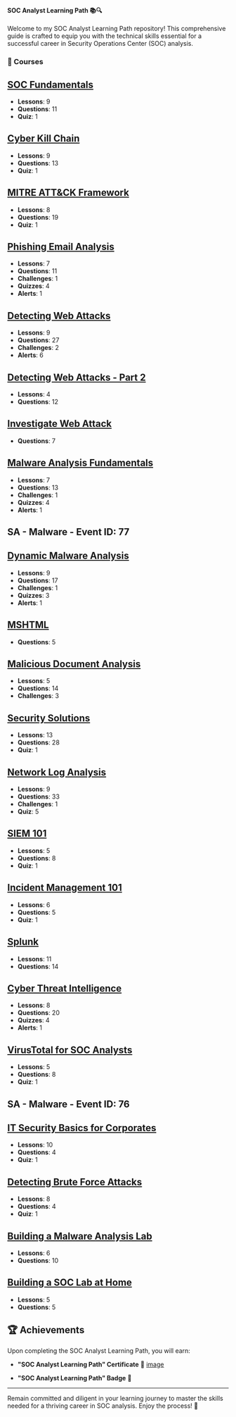 #### SOC Analyst Learning Path 📚🔍

Welcome to my SOC Analyst Learning Path repository! This comprehensive guide is crafted to equip you with the technical skills essential for a successful career in Security Operations Center (SOC) analysis.

### 📘 Courses
## [SOC Fundamentals](SOC_Fundamentals/README.md)
- **Lessons**: 9
- **Questions**: 11
- **Quiz**: 1
## [Cyber Kill Chain](Cyber_Kill_Chain/README.md)
- **Lessons**: 9
- **Questions**: 13
- **Quiz**: 1
## [MITRE ATT&CK Framework](MITRE_ATTCK_Framework/README.md)
- **Lessons**: 8
- **Questions**: 19
- **Quiz**: 1
## [Phishing Email Analysis](Phishing_Email_Analysis/README.md)
- **Lessons**: 7
- **Questions**: 11
- **Challenges**: 1
- **Quizzes**: 4
- **Alerts**: 1
## [Detecting Web Attacks](Detecting_Web_Attacks/README.md)
- **Lessons**: 9
- **Questions**: 27
- **Challenges**: 2
- **Alerts**: 6
## [Detecting Web Attacks - Part 2](Detecting_Web_Attacks_2/README.md)
- **Lessons**: 4
- **Questions**: 12
## [Investigate Web Attack](Investigate_Web_Attack/README.md)
- **Questions**: 7
## [Malware Analysis Fundamentals](Malware_Analysis_Fundamentals/README.md)
- **Lessons**: 7
- **Questions**: 13
- **Challenges**: 1
- **Quizzes**: 4
- **Alerts**: 1
## SA - Malware - Event ID: 77
## [Dynamic Malware Analysis](Dynamic_Malware_Analysis/README.md)
- **Lessons**: 9
- **Questions**: 17
- **Challenges**: 1
- **Quizzes**: 3
- **Alerts**: 1
## [MSHTML](MSHTML/README.md)
- **Questions**: 5
## [Malicious Document Analysis](Malicious_Document_Analysis/README.md)
- **Lessons**: 5
- **Questions**: 14
- **Challenges**: 3
## [Security Solutions](Security_Solutions/README.md)
- **Lessons**: 13
- **Questions**: 28
- **Quiz**: 1
## [Network Log Analysis](Network_Log_Analysis/README.md)
- **Lessons**: 9
- **Questions**: 33
- **Challenges**: 1
- **Quiz**: 5
## [SIEM 101](SIEM_101/README.md)
- **Lessons**: 5
- **Questions**: 8
- **Quiz**: 1
## [Incident Management 101](Incident_Management_101/README.md)
- **Lessons**: 6
- **Questions**: 5
- **Quiz**: 1
## [Splunk](Splunk/README.md)
- **Lessons**: 11
- **Questions**: 14
## [Cyber Threat Intelligence](Cyber_Threat_Intelligence/README.md)
- **Lessons**: 8
- **Questions**: 20
- **Quizzes**: 4
- **Alerts**: 1
## [VirusTotal for SOC Analysts](VirusTotal_for_SOC_Analysts/README.md)
- **Lessons**: 5
- **Questions**: 8
- **Quiz**: 1
## SA - Malware - Event ID: 76
## [IT Security Basics for Corporates](IT_Security_Basics_for_Corporates/README.md)
- **Lessons**: 10
- **Questions**: 4
- **Quiz**: 1
## [Detecting Brute Force Attacks](Detecting_Brute_Force_Attacks/README.md)
- **Lessons**: 8
- **Questions**: 4
- **Quiz**: 1
## [Building a Malware Analysis Lab](Building_a_Malware_Analysis_Lab/README.md)
- **Lessons**: 6
- **Questions**: 10
## [Building a SOC Lab at Home](Building_a_SOC_Lab_at_Home/README.md)
- **Lessons**: 5
- **Questions**: 5

## 🏆 Achievements
Upon completing the SOC Analyst Learning Path, you will earn:
- **"SOC Analyst Learning Path" Certificate** 📜
  [image](https://github.com/Viictor21/SOC-learning-path/assets/167897632/5777de4f-8f32-4300-98da-d274787db34f)

- **"SOC Analyst Learning Path" Badge** 🏅

---

Remain committed and diligent in your learning journey to master the skills needed for a thriving career in SOC analysis. Enjoy the process! 🚀
